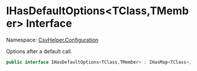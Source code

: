 # IHasDefaultOptions&lt;TClass,TMember&gt; Interface

Namespace: [CsvHelper.Configuration](/api/CsvHelper.Configuration)

Options after a default call.

```cs
public interface IHasDefaultOptions<TClass,TMember> : IHasMap<TClass>, IBuildableClass<TClass>, IHasValidate<TClass,TMember>
```
